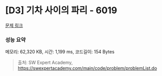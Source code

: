 # [D3] 기차 사이의 파리 - 6019 

[문제 링크](https://swexpertacademy.com/main/code/problem/problemDetail.do?contestProbId=AWajaTmaZw4DFAWM) 

### 성능 요약

메모리: 62,320 KB, 시간: 1,199 ms, 코드길이: 154 Bytes



> 출처: SW Expert Academy, https://swexpertacademy.com/main/code/problem/problemList.do